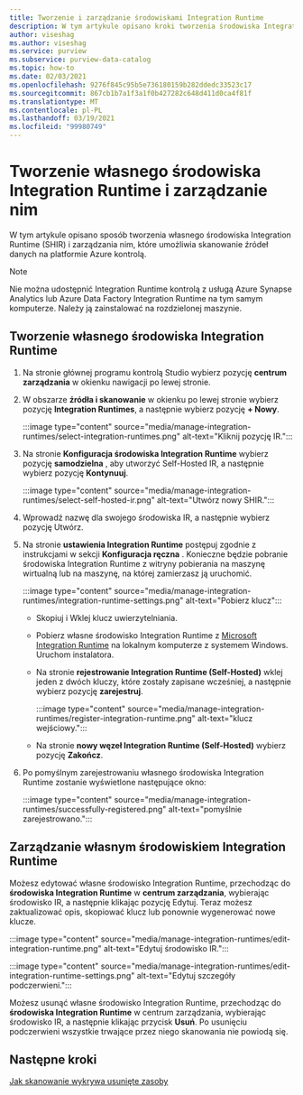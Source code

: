 ```yaml
---
title: Tworzenie i zarządzanie środowiskami Integration Runtime
description: W tym artykule opisano kroki tworzenia środowiska Integration Runtime i zarządzania nim w usłudze Azure kontrolą.
author: viseshag
ms.author: viseshag
ms.service: purview
ms.subservice: purview-data-catalog
ms.topic: how-to
ms.date: 02/03/2021
ms.openlocfilehash: 9276f845c95b5e736180159b282ddedc33523c17
ms.sourcegitcommit: 867cb1b7a1f3a1f0b427282c648d411d0ca4f81f
ms.translationtype: MT
ms.contentlocale: pl-PL
ms.lasthandoff: 03/19/2021
ms.locfileid: "99980749"
---
```

# <a name="create-and-manage-a-self-hosted-integration-runtime"></a>Tworzenie własnego środowiska Integration Runtime i zarządzanie nim

W tym artykule opisano sposób tworzenia własnego środowiska Integration Runtime (SHIR) i zarządzania nim, które umożliwia skanowanie źródeł danych na platformie Azure kontrolą.

> [!NOTE]
> Nie można udostępnić Integration Runtime kontrolą z usługą Azure Synapse Analytics lub Azure Data Factory Integration Runtime na tym samym komputerze. Należy ją zainstalować na rozdzielonej maszynie.

## <a name="create-a-self-hosted-integration-runtime"></a>Tworzenie własnego środowiska Integration Runtime

1. Na stronie głównej programu kontrolą Studio wybierz pozycję **centrum zarządzania** w okienku nawigacji po lewej stronie.

2. W obszarze **źródła i skanowanie** w okienku po lewej stronie wybierz pozycję **Integration Runtimes**, a następnie wybierz pozycję **+ Nowy**.

   :::image type="content" source="media/manage-integration-runtimes/select-integration-runtimes.png" alt-text="Kliknij pozycję IR.":::

3. Na stronie **Konfiguracja środowiska Integration Runtime** wybierz pozycję **samodzielna** , aby utworzyć Self-Hosted IR, a następnie wybierz pozycję **Kontynuuj**.

   :::image type="content" source="media/manage-integration-runtimes/select-self-hosted-ir.png" alt-text="Utwórz nowy SHIR.":::

4. Wprowadź nazwę dla swojego środowiska IR, a następnie wybierz pozycję Utwórz.

5. Na stronie **ustawienia Integration Runtime** postępuj zgodnie z instrukcjami w sekcji **Konfiguracja ręczna** . Konieczne będzie pobranie środowiska Integration Runtime z witryny pobierania na maszynę wirtualną lub na maszynę, na której zamierzasz ją uruchomić.

   :::image type="content" source="media/manage-integration-runtimes/integration-runtime-settings.png" alt-text="Pobierz klucz":::

   - Skopiuj i Wklej klucz uwierzytelniania.

   - Pobierz własne środowisko Integration Runtime z [Microsoft Integration Runtime](https://www.microsoft.com/download/details.aspx?id=39717) na lokalnym komputerze z systemem Windows. Uruchom instalatora.

   - Na stronie **rejestrowanie Integration Runtime (Self-Hosted)** wklej jeden z dwóch kluczy, które zostały zapisane wcześniej, a następnie wybierz pozycję **zarejestruj**.

     :::image type="content" source="media/manage-integration-runtimes/register-integration-runtime.png" alt-text="klucz wejściowy.":::

   - Na stronie **nowy węzeł Integration Runtime (Self-Hosted)** wybierz pozycję **Zakończ**.

6. Po pomyślnym zarejestrowaniu własnego środowiska Integration Runtime zostanie wyświetlone następujące okno:

   :::image type="content" source="media/manage-integration-runtimes/successfully-registered.png" alt-text="pomyślnie zarejestrowano.":::

## <a name="manage-a-self-hosted-integration-runtime"></a>Zarządzanie własnym środowiskiem Integration Runtime

Możesz edytować własne środowisko Integration Runtime, przechodząc do **środowiska Integration Runtime** w **centrum zarządzania**, wybierając środowisko IR, a następnie klikając pozycję Edytuj. Teraz możesz zaktualizować opis, skopiować klucz lub ponownie wygenerować nowe klucze.

:::image type="content" source="media/manage-integration-runtimes/edit-integration-runtime.png" alt-text="Edytuj środowisko IR.":::

:::image type="content" source="media/manage-integration-runtimes/edit-integration-runtime-settings.png" alt-text="Edytuj szczegóły podczerwieni.":::

Możesz usunąć własne środowisko Integration Runtime, przechodząc do **środowiska Integration Runtime** w centrum zarządzania, wybierając środowisko IR, a następnie klikając przycisk **Usuń**. Po usunięciu podczerwieni wszystkie trwające przez niego skanowania nie powiodą się.

## <a name="next-steps"></a>Następne kroki

[Jak skanowanie wykrywa usunięte zasoby](concept-detect-deleted-assets.md)
